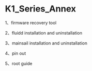 # K1_Series_Annex

1、firmware recovery tool

2、fluidd installation and uninstallation

3、mainsail installation and uninstallation

4、pin out

5、root guide
